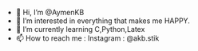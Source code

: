- 👋 Hi, I’m @AymenKB
- 👀 I’m interested in everything that makes me HAPPY.
- 🌱 I’m currently learning C,Python,Latex
- 📫 How to reach me : Instagram : @akb.stik 

<!---
AymenKB/AymenKB is a ✨ special ✨ repository because its `README.md` (this file) appears on your GitHub profile.
You can click the Preview link to take a look at your changes.
--->
